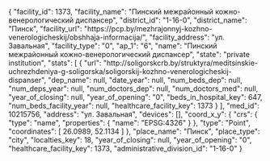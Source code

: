 {
    "facility_id": 1373,
    "facility_name": "Пинский межрайонный кожно-венерологический диспансер",
    "district_id": "1-16-0",
    "district_name": "Пинск",
    "facility_url": "https:\/\/pcp.by\/mezhrajonnyj-kozhno-venerologicheskij\/obshhaja-informacija\/",
    "facility_address": "ул. Завальная",
    "facility_type": "0",
    "ap_1": "6",
    "name": "Пинский межрайонный кожно-венерологический диспансер",
    "state": "private institution",
    "stats": [
        {
            "url": "http:\/\/soligorskcrb.by\/struktyra\/meditsinskie-uchrezhdeniya-g-soligorska\/soligorskij-kozhno-venerologicheskij-dispanser",
            "dep_name": null,
            "date_year": null,
            "num_beds_dep": null,
            "num_deps_year": null,
            "num_doctors_dep": null,
            "num_doctors_med": null,
            "year_of_closing": null,
            "year_of_opening": "0",
            "beds_in_hospital_key": 647,
            "num_beds_facility_year": null,
            "healthcare_facility_key": 1373
        }
    ],
    "med_id": 10215756,
    "address": "ул. Завальная",
    "devices": [],
    "coord_x_y": {
        "crs": {
            "type": "name",
            "properties": {
                "name": "EPSG:4326"
            }
        },
        "type": "Point",
        "coordinates": [
            26.0989,
            52.1134
        ]
    },
    "place_name": "Пинск",
    "place_type": "city",
    "localties_key": 18,
    "year_of_closing": null,
    "year_of_opening": "0",
    "healthcare_facility_key": 1373,
    "administrative_division_id": "1-16-0"
}